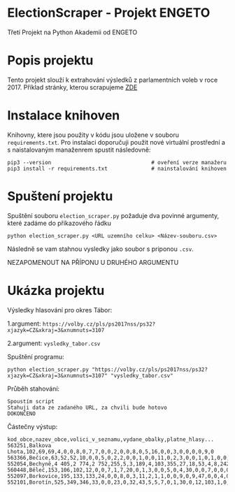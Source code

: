 # ElectionScraper - Projekt ENGETO
Třetí Projekt na Python Akademii od ENGETO


# Popis projektu

Tento projekt slouží k extrahování výsledků z parlamentních voleb v roce 2017. Příklad stránky, kterou scrapujeme [ZDE](https://volby.cz/pls/ps2017nss/ps32?xjazyk=CZ&xkraj=3&xnumnuts=3107)


# Instalace knihoven

Knihovny, ktere jsou použity v kódu jsou uložene v souboru `requirements.txt`. Pro instalaci doporučuji použit nové virtuální prostřední a s naistalovaným manaženrem spustit následovně:

```
pip3 --version                                # oveření verze manažeru
pip3 install -r requirements.txt              # nainstalování knihoven
```

# Spuštení projektu
Spuštění souboru `election_scraper.py` požaduje dva povinné argumenty, které zadáme do příkazového řádku
```
python election_scraper.py <URL uzemního celku> <Název-souboru.csv>
```
Následně se vam stahnou vysledky jako soubor s priponou `.csv`. 

NEZAPOMENOUT NA PŘÍPONU U DRUHÉHO ARGUMENTU

# Ukázka projektu

Výsledky hlasování pro okres Tábor:

1.argument: `https://volby.cz/pls/ps2017nss/ps32?xjazyk=CZ&xkraj=3&xnumnuts=3107`

2.argument: `vysledky_tabor.csv`

Spuštění programu:

`python election_scraper.py "https://volby.cz/pls/ps2017nss/ps32?xjazyk=CZ&xkraj=3&xnumnuts=3107" "vysledky_tabor.csv" `

Průběh stahování:

```
Spoustím script
Stahuji data ze zadaného URL, za chvili bude hotovo
DOKONČENO
```

Částečny výstup:
```
kod_obce,nazev_obce,volici_v_seznamu,vydane_obalky,platne_hlasy...
563251,Balkova Lhota,102,69,69,4,0,0,8,0,7,7,0,0,2,0,0,8,0,5,16,0,0,3,0,0,0,0,9,0
563366,Bečice,63,52,52,10,0,0,5,0,2,2,0,0,1,0,0,11,0,2,3,0,0,1,0,1,0,0,14,0
552054,Bechyně,4 405,2 774,2 752,255,5,3,189,4,103,355,27,18,53,4,8,242,2,230,793,2,9,105,1,31,4,10,283,16
560448,Běleč,153,106,102,12,0,0,7,1,7,20,0,1,3,0,0,5,0,4,30,0,0,7,0,0,0,0,5,0
552097,Borkovice,195,133,133,24,0,0,8,0,3,11,2,1,1,0,0,9,0,9,47,0,0,4,0,0,0,0,13,1
552101,Borotín,525,349,346,33,0,0,23,0,32,43,5,5,7,0,1,30,0,12,103,1,0,24,1,1,0,2,23,0
```

